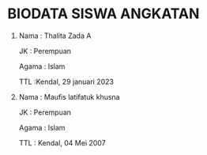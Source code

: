 # BIODATA SISWA ANGKATAN #
1. Nama  : Thalita Zada A
   
   JK    : Perempuan
   
   Agama : Islam
   
   TTL   :Kendal, 29 januari 2023

2. Nama  : Maufis latifatuk khusna
   
   JK    : Perempuan
   
   Agama : Islam
   
   TTL   : Kendal, 04 Mei 2007

